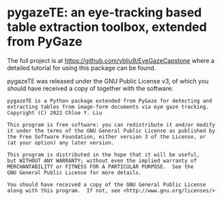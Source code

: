 # pygazeTE: an eye-tracking based table extraction toolbox, extended from PyGaze

The full project is at https://github.com/ybliu9/EyeGazeCapstone where a detailed tutorial for using this package can be found.


pygazeTE was released under the GNU Public License v3, of which you should have received a copy of together with the software:
```
pygazeTE is a Python package extended from PyGaze for detecting and 
extracting tables from image-form documents via eye gaze tracking.
Copyright (C) 2022 Chloe Y. Liu

This program is free software: you can redistribute it and/or modify
it under the terms of the GNU General Public License as published by
the Free Software Foundation, either version 3 of the License, or
(at your option) any later version.

This program is distributed in the hope that it will be useful,
but WITHOUT ANY WARRANTY; without even the implied warranty of
MERCHANTABILITY or FITNESS FOR A PARTICULAR PURPOSE.  See the
GNU General Public License for more details.

You should have received a copy of the GNU General Public License
along with this program.  If not, see <http://www.gnu.org/licenses/>
```
